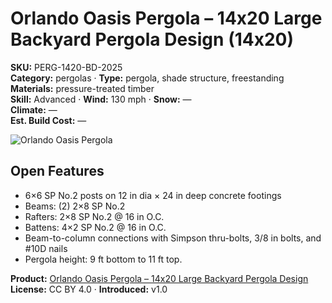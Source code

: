 # Orlando Oasis Pergola – 14x20 Large Backyard Pergola Design (14x20)
**SKU:** PERG-1420-BD-2025  
**Category:** pergolas · **Type:** pergola, shade structure, freestanding  
**Materials:** pressure-treated timber  
**Skill:** Advanced · **Wind:** 130 mph · **Snow:** —  
**Climate:** —  
**Est. Build Cost:** —

![Orlando Oasis Pergola](https://i.etsystatic.com/59867749/r/il/4faaaa/7059243031/il_fullxfull.7059243031_1wsc.jpg)

## Open Features
- 6×6 SP No.2 posts on 12 in dia × 24 in deep concrete footings
- Beams: (2) 2×8 SP No.2
- Rafters: 2×8 SP No.2 @ 16 in O.C.
- Battens: 4×2 SP No.2 @ 16 in O.C.
- Beam-to-column connections with Simpson thru-bolts, 3/8 in bolts, and #10D nails
- Pergola height: 9 ft bottom to 11 ft top.

**Product:** [Orlando Oasis Pergola – 14x20 Large Backyard Pergola Design](https://bamboodesigns.com/plans/orlando-oasis-pergola-14x20)  
**License:** CC BY 4.0 · **Introduced:** v1.0
